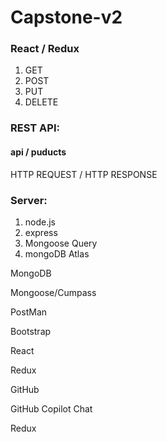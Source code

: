 # Capstone-v2
### React / Redux

1. GET
2. POST
3. PUT
4. DELETE

### REST API:
#### api / puducts

HTTP REQUEST /
HTTP RESPONSE
 
### Server:

1. node.js
1. express
1. Mongoose Query
1. mongoDB Atlas

MongoDB

Mongoose/Cumpass

PostMan

Bootstrap

React

Redux

GitHub

GitHub Copilot Chat

Redux

